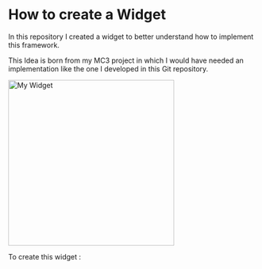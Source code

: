 # How to create a Widget
In this repository I created a widget to better understand how to implement this framework.

This Idea is born from my MC3 project in which I would have needed an implementation like the one I developed in this Git repository.

<img width="334" alt="My Widget" src="https://user-images.githubusercontent.com/99673883/161781857-9d8acda3-1673-41f8-a2ab-28c4382e79e6.png">

To create this widget : 
